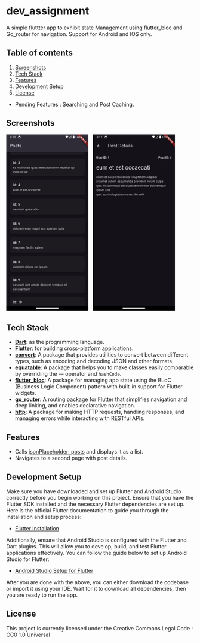 # dev_assignment

A simple fluttter app to exhibit state Management using flutter_bloc and Go_router for navigation.
Support for Android and IOS only.

## Table of contents

1. [Screenshots](#screenshots)
2. [Tech Stack](#tech-stack)
3. [Features](#features)
4. [Development Setup](#development-setup)
5. [License](#license)

- Pending Features : Searching and Post Caching.

## Screenshots

<img src = "screenshots/homescreen.png" width = "220" height = "471"/> &nbsp; <img src = "screenshots/post_detail_screen.png" width = "220" height = "471"/> 


## Tech Stack

- **[Dart](https://dart.dev/)**: as the programming language.
- **[Flutter](https://flutter.dev/)**: for building cross-platform applications.
- **[convert](https://pub.dev/packages/convert)**: A package that provides utilities to convert between different types, such as encoding and decoding JSON and other formats.
- **[equatable](https://pub.dev/packages/equatable)**: A package that helps you to make classes easily comparable by overriding the `==` operator and `hashCode`.
- **[flutter_bloc](https://pub.dev/packages/flutter_bloc)**: A package for managing app state using the BLoC (Business Logic Component) pattern with built-in support for Flutter widgets.
- **[go_router](https://pub.dev/packages/go_router)**: A routing package for Flutter that simplifies navigation and deep linking, and enables declarative navigation.
- **[http](https://pub.dev/packages/http)**: A package for making HTTP requests, handling responses, and managing errors while interacting with RESTful APIs.


## Features

- Calls [jsonPlaceholder: posts](https://jsonplaceholder.typicode.com/posts) and displays it as a list.
- Navigates to a second page with post details.

## Development Setup

Make sure you have downloaded and set up Flutter and Android Studio correctly before you begin working on this project. Ensure that you have the Flutter SDK installed and the necessary Flutter dependencies are set up. Here is the official Flutter documentation to guide you through the installation and setup process:

- [Flutter Installation](https://flutter.dev/docs/get-started/install)

Additionally, ensure that Android Studio is configured with the Flutter and Dart plugins. This will allow you to develop, build, and test Flutter applications effectively. You can follow the guide below to set up Android Studio for Flutter:

- [Android Studio Setup for Flutter](https://flutter.dev/docs/get-started/editor?tab=androidstudio)

After you are done with the above, you can either download the codebase or import it using your IDE. Wait for it to download all dependencies, then you are ready to run the app.

## License

This project is currently licensed under the Creative Commons Legal Code : CC0 1.0 Universal
